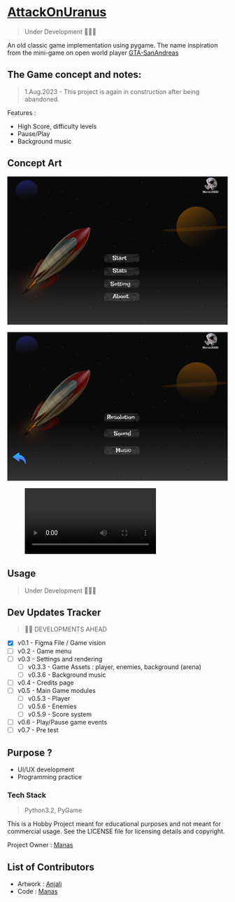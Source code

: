 # [AttackOnUranus](https://github.com/manaspz/AttackOnUranus)
> Under Development 🚧👷‍♂️

An old classic game implementation using pygame.
The name inspiration from the mini-game on open world player [GTA-SanAndreas](https://gta.fandom.com/wiki/They_Crawled_from_Uranus) 

## The Game concept and notes:
> 1.Aug.2023 - This project is again in construction after being abandoned.

Features : 
- High Score, difficulty levels 
- Pause/Play 
- Background music

## Concept Art 

![Menu](assets/readme/images/concept_menu.png)

![Settings](assets/readme/images/concept_setting.png)

<figure class="video_container">
  <video controls="true" allowfullscreen="true" poster="">
    <source src="assets/readme/cast/demo.mp4" type="video/mp4">
  </video>
</figure>

## Usage
> Under Development 🚧👷‍♂️

## Dev Updates Tracker
> :construction_worker_man: DEVELOPMENTS AHEAD
- [x] v0.1 - Figma File / Game vision
- [ ] v0.2 - Game menu 
- [ ] v0.3 - Settings and rendering
  - [ ] v0.3.3 - Game Assets : player, enemies, background (arena) 
  - [ ] v0.3.6 - Background music
- [ ] v0.4 - Credits page
- [ ] v0.5 - Main Game modules
  - [ ] v0.5.3 - Player  
  - [ ] v0.5.6 - Enemies
  - [ ] v0.5.9 - Score system
- [ ] v0.6 - Play/Pause game events
- [ ] v0.7 - Pre test

## Purpose ?
- UI/UX development
- Programming practice

### Tech Stack 
> Python3.2, PyGame 

This is a Hobby Project meant for educational purposes and not meant for commercial usage. 
See the LICENSE file for licensing details and copyright.

Project Owner : [Manas](mailto:reach_manas@outlook.com)

## List of Contributors
- Artwork : [Anjali](https://github.com/anjalidasuni)
- Code : [Manas](https://github.com/manaspz)


